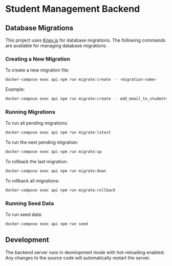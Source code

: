 # Student Management Backend

## Database Migrations

This project uses [Knex.js](https://knexjs.org/guide/) for database migrations.
The following commands are available for managing database migrations:

### Creating a New Migration

To create a new migration file:

```bash
docker-compose exec api npm run migrate:create -- <migration-name>
```

Example:

```bash
docker-compose exec api npm run migrate:create -- add_email_to_students
```

### Running Migrations

To run all pending migrations:

```bash
docker-compose exec api npm run migrate:latest
```

To run the next pending migration:

```bash
docker-compose exec api npm run migrate:up
```

To rollback the last migration:

```bash
docker-compose exec api npm run migrate:down
```

To rollback all migrations:

```bash
docker-compose exec api npm run migrate:rollback
```

### Running Seed Data

To run seed data:

```bash
docker-compose exec api npm run seed
```

## Development

The backend server runs in development mode with hot-reloading enabled.
Any changes to the source code will automatically restart the server.

